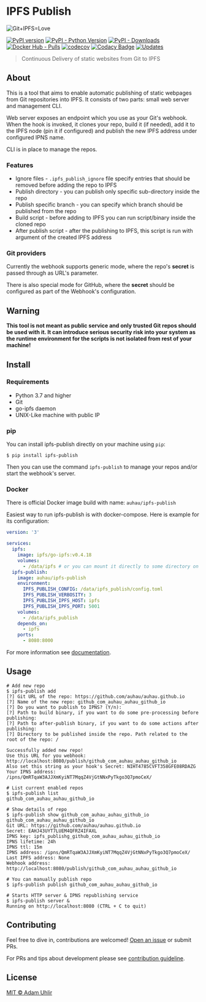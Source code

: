 # IPFS Publish

![Git+IPFS=Love](https://raw.githubusercontent.com/AuHau/ipfs-publish/master/docs/assets/love.png)

[![PyPI version](https://badge.fury.io/py/ipfs-publish.svg)](https://badge.fury.io/py/ipfs-publish) 
[![PyPI - Python Version](https://img.shields.io/pypi/pyversions/ipfs-publish.svg)](https://pypi.org/project/ipfs-publish)
[![PyPI - Downloads](https://img.shields.io/pypi/dm/ipfs-publish.svg)](https://pypi.org/project/ipfs-publish/) 
[![Docker Hub - Pulls](https://img.shields.io/docker/pulls/auhau/ipfs-publish.svg?style=flat)](https://hub.docker.com/r/auhau/ipfs-publish) 
[![codecov](https://codecov.io/gh/AuHau/ipfs-publish/branch/master/graph/badge.svg)](https://codecov.io/gh/AuHau/ipfs-publish) 
[![Codacy Badge](https://api.codacy.com/project/badge/Grade/58e8cff391b74f679d9d05a59df6bd77)](https://app.codacy.com/app/AuHau/ipfs-publish)
[![Updates](https://pyup.io/repos/github/AuHau/ipfs-publish/shield.svg)](https://pyup.io/repos/github/AuHau/ipfs-publish/)


> Continuous Delivery of static websites from Git to IPFS

## About

This is a tool that aims to enable automatic publishing of static webpages from Git repositories into IPFS. 
It consists of two parts: small web server and management CLI.

Web server exposes an endpoint which you use as your Git's webhook. When the hook is invoked, it clones
your repo, build it (if needed), add it to the IPFS node (pin it if configured) and publish the new IPFS address
under configured IPNS name.

CLI is in place to manage the repos.

### Features

* Ignore files - `.ipfs_publish_ignore` file specify entries that should be removed before adding the repo to IPFS
* Publish directory - you can publish only specific sub-directory inside the repo
* Publish specific branch - you can specify which branch should be published from the repo
* Build script - before adding to IPFS you can run script/binary inside the cloned repo
* After publish script - after the publishing to IPFS, this script is run with argument of the created IPFS address

### Git providers

Currently the webhook supports generic mode, where the repo's **secret** is passed through as URL's parameter.

There is also special mode for GitHub, where the **secret** should be configured as part of the Webhook's configuration. 

## Warning

**This tool is not meant as public service and only trusted Git repos should be used with it.
It can introduce serious security risk into your system as the runtime environment for the scripts is not 
isolated from rest of your machine!** 

## Install

### Requirements

* Python 3.7 and higher
* Git
* go-ipfs daemon
* UNIX-Like machine with public IP

### pip

You can install ipfs-publish directly on your machine using `pip`:

```shell
$ pip install ipfs-publish
```

Then you can use the command `ipfs-publish` to manage your repos and/or start the webhook's server.

### Docker

There is official Docker image build with name: `auhau/ipfs-publish`

Easiest way to run ipfs-publish is with docker-compose. Here is example for its configuration:

```yaml
version: '3'

services:
  ipfs:
    image: ipfs/go-ipfs:v0.4.18
    volumes:
      - /data/ipfs # or you can mount it directly to some directory on your system
  ipfs-publish:
    image: auhau/ipfs-publish
    environment:
      IPFS_PUBLISH_CONFIG: /data/ipfs_publish/config.toml
      IPFS_PUBLISH_VERBOSITY: 3
      IPFS_PUBLISH_IPFS_HOST: ipfs
      IPFS_PUBLISH_IPFS_PORT: 5001
    volumes:
      - /data/ipfs_publish
    depends_on:
      - ipfs
    ports:
      - 8080:8000
```

For more information see [documentation](https://ipfs-publish.uhlir.dev/#docker).

## Usage

```shell
# Add new repo
$ ipfs-publish add
[?] Git URL of the repo: https://github.com/auhau/auhau.github.io
[?] Name of the new repo: github_com_auhau_auhau_github_io
[?] Do you want to publish to IPNS? (Y/n):
[?] Path to build binary, if you want to do some pre-processing before publishing:
[?] Path to after-publish binary, if you want to do some actions after publishing:
[?] Directory to be published inside the repo. Path related to the root of the repo: /

Successfully added new repo!
Use this URL for you webhook: http://localhost:8080/publish/github_com_auhau_auhau_github_io
Also set this string as your hook's Secret: NIHT4785CVFT358GFE08RDAZG
Your IPNS address: /ipns/QmRTqaW3AJJXmKyiNT7MqqZ4VjGtNNxPyTkgo3Q7pmoCeX/

# List current enabled repos
$ ipfs-publish list
github_com_auhau_auhau_github_io

# Show details of repo
$ ipfs-publish show github_com_auhau_auhau_github_io
github_com_auhau_auhau_github_io
Git URL: https://github.com/auhau/auhau.github.io
Secret: EAHJ43UYT7LUEM4QFRZ4IFAXL
IPNS key: ipfs_publishg_github_com_auhau_auhau_github_io
IPNS lifetime: 24h
IPNS ttl: 15m
IPNS address: /ipns/QmRTqaW3AJJXmKyiNT7MqqZ4VjGtNNxPyTkgo3Q7pmoCeX/
Last IPFS address: None
Webhook address: http://localhost:8080/publish/github_com_auhau_auhau_github_io

# You can manually publish repo
$ ipfs-publish publish github_com_auhau_auhau_github_io

# Starts HTTP server & IPNS republishing service
$ ipfs-publish server &
Running on http://localhost:8080 (CTRL + C to quit)
```

## Contributing

Feel free to dive in, contributions are welcomed! [Open an issue](https://github.com/AuHau/ipfs-publish/issues/new) or submit PRs.

For PRs and tips about development please see [contribution guideline](https://github.com/AuHau/ipfs-publish/blob/master/CONTRIBUTING.md).

## License

[MIT ©  Adam Uhlir](https://github.com/AuHau/ipfs-publish/blob/master/LICENSE)